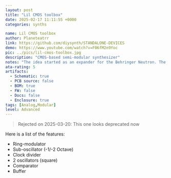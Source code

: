 ```yaml
---
layout: post
title: "Lil CMOS toolbox"
date: 2025-02-17 11:11:55 +0000
categories: synths

name: Lil CMOS toolbox
author: Planeteatrr
link: https://github.com/diysynth/STANDALONE-DEVICES
demo: https://www.youtube.com/watch?v=F06fM2n9Yoc
pic: ../pics/lil-cmos-toolbox.jpg
description: "CMOS-based semi-modular synthesizer"
notes: "The idea started as an expander for the Behringer Neutron. The Toolbox provides a ring-modulator (quite similar to the one in the Korg MS-20) and a sub-oscillator."
ata-rating: 5
artifacts:
  - Schematic: true
  - PCB source: false
  - BOM: true
  - FW: false
  - Docs: false
  - Enclosure: true
tags: [Analog,Modular]
level: Advanced
---
```


> Rejected on 2025-03-20: This one looks deprecated now

Here is a list of the features:
- Ring-modulator
- Sub-oscillator (-1/-2 Octave)
- Clock divider
- 2 oscillators (square)
- Comparator
- Buffer
